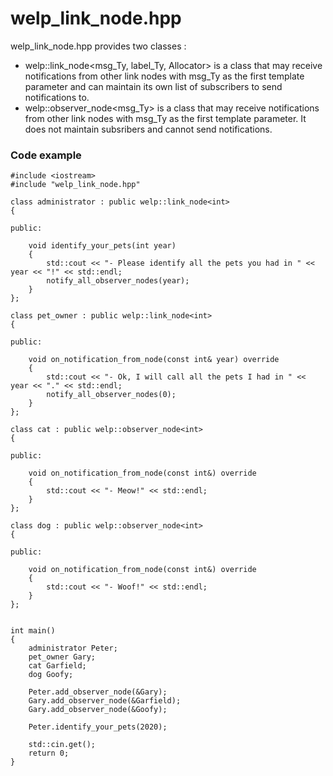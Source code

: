# welp_link_node.hpp

welp_link_node.hpp provides two classes :

- welp::link_node<msg_Ty, label_Ty, Allocator> is a class that may receive notifications from other link nodes with msg_Ty as the first template parameter and can maintain its own list of subscribers to send notifications to.
- welp::observer_node<msg_Ty> is a class that may receive notifications from other link nodes with msg_Ty as the first template parameter. It does not maintain subsribers and cannot send notifications.

### Code example

	#include <iostream>
	#include "welp_link_node.hpp"

	class administrator : public welp::link_node<int>
	{

	public:

		void identify_your_pets(int year)
		{
			std::cout << "- Please identify all the pets you had in " << year << "!" << std::endl;
			notify_all_observer_nodes(year);
		}
	};

	class pet_owner : public welp::link_node<int>
	{

	public:

		void on_notification_from_node(const int& year) override
		{
			std::cout << "- Ok, I will call all the pets I had in " << year << "." << std::endl;
			notify_all_observer_nodes(0);
		}
	};

	class cat : public welp::observer_node<int>
	{
	
	public:
	
		void on_notification_from_node(const int&) override
		{
			std::cout << "- Meow!" << std::endl;
		}
	};

	class dog : public welp::observer_node<int>
	{
	
	public:
	
		void on_notification_from_node(const int&) override
		{
			std::cout << "- Woof!" << std::endl;
		}
	};
	
	
	int main()
	{
		administrator Peter;
		pet_owner Gary;
		cat Garfield;
		dog Goofy;

		Peter.add_observer_node(&Gary);
		Gary.add_observer_node(&Garfield);
		Gary.add_observer_node(&Goofy);
	
		Peter.identify_your_pets(2020);
	
		std::cin.get();
		return 0;
	}
